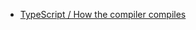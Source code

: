 - [TypeScript / How the compiler compiles](https://www.huy.rocks/everyday/04-01-2022-typescript-how-the-compiler-compiles)